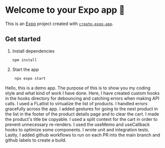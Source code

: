 # Welcome to your Expo app 👋

This is an [Expo](https://expo.dev) project created with [`create-expo-app`](https://www.npmjs.com/package/create-expo-app).

## Get started

1. Install dependencies

   ```bash
   npm install
   ```

2. Start the app

   ```bash
    npx expo start
   ```

Hello, this is a demo app. The purpose of this is to show you my coding
style and what kind of work I have done. Here, I have created custom
hooks in the hooks directory for debouncing and catching errors when
making API calls. I used a FLatlist to virtualize the list of products.
I handled errors gracefully across the app. I added gestures for going
to the next product in the list in the footer of the product details
page and to clear the cart. I made the product's title be copyable. I used a split
context for the cart in order to prevent unnecessary re-renders. I
used the useMemo and useCallback hooks to optimize some components. I wrote unit and integration tests. Lastly, I added github workflows to run on each PR into the main branch and github labels to create a build.
